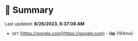 # 📖 Summary
Last updated: **8/26/2023, 6:37:08 AM**

- `GET` [https://google.com](https://google.com) - **Up** (194ms)
